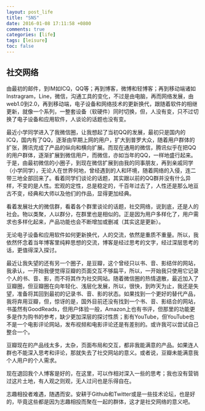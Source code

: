 ```yaml
---
layout: post_life
title: "SNS"
date: 2016-01-08 17:11:58 +0800
comments: true
categories: [life]
tags: [leisure]
toc: false
---
```


## 社交网络

由最初的邮件，到IM如ICQ，QQ等；再到博客，微博和轻博客；再到移动端诸如Instragram，Line，微信，沟通工具的变化，不过是由电脑，再而网络发展，由web1.0到2.0，再到移动端，电子设备和网络技术的更新换代，跟随着软件的相继更新，就像一个系列，一整套设备（软硬件）同时切换，但，人没有变，只不过切换了电子设备和应用软件，人谈论的话题也没有变。

最近小学同学进入了我微信圈，让我想起了当初QQ的发展，最初只是国内的ICQ，国内有了QQ，逐渐由早期上网的用户，扩大到普罗大众，随着用户群体的扩张，腾讯完成了产品的纵向和横向扩展。而现在通用的微信，腾讯似乎在把QQ的用户群体，逐渐扩展到微信用户，而微信，亦如当年的QQ，一样地盛行起来。于是，由最初微信的小圈子，到现在微信扩展到由我的同事朋友，再到亲戚同学（小学同学），无论人在世界何地，曾经遇到的人和环境，随着网络的入侵，连二带三地全部回来了。看着同学们谈论的话题，其实跟以前的QQ群并没有什么异样，不变的是人性。宏观的定性，总是稳定的，千百年过去了，人性还是那么地亘古不变，经典和大师以及他们的作品，显得更加经典。

看着发展壮大的微信群，看着各个群里谈论的话题，社交网络，说到底，还是人的社会。物以类聚，人以群分，在群里也是相似的。正是因为用户多样化了，用户需求也多样化起来，产品功能也会不断增加或删减（其实这是更新）。

无论电子设备和应用软件如何更新换代，人的交流，依然是重质不重量。所以，我依然怀念着当年博客里纯粹思想的交流，博客是经过思考的文字，经过深层思考的话，更值得深入探讨。

最近让我失望的还有另一个圈子，是豆瓣，这个曾经只以书、音、影结伴的网站，我承认，一开始我便觉得豆瓣的页面交互不够扁平，所以，一开始我只使用它记录个人的书、音、影，而不将其作为社交网站。随着微信圈的热情退散，最近加入了豆瓣圈，但豆瓣圈在向年轻化、浅层化发展，所以，很快，到昨天为止，我还是失望，准备将其回到最初的记录书、音、影的状态。如果找到一个更好的替代产品，我将弃用豆瓣，但，惊讶的是，国外目前还没有找到一个书、音、影结合的网站，书虽然有GoodReads，但用户体验一般，Amazon上也有书评，但那里的功能更多是作为购书的参考，缺少更加深层的探讨性质；影有YouTube，但YouTube也不是一个电影评论网站，发布视频和电影评论还是有差别的。或许我可以尝试自己整合一个。

豆瓣现在的产品线太多，太杂，页面布局和交互，都非我能满意的产品。如果连人群也不能深入思考和评论，那就失去了社交网站的意义。或者说，豆瓣未能满意我个人用户的个人需求。

现在退回我个人博客是好的，在这里，可以作相对深入一些的思考；我也没有营销过这片土地，有人观之则观，无人过问也是乐得自在。

志趣相投者难遇，随遇而安。安耕于Github和Twitter或是一些技术论坛，也是好的，毕竟这些都是因为志趣相投而聚在一起的群体，这才是社交网络的意义吧。
